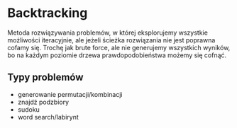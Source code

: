 # Backtracking

Metoda rozwiązywania problemów, w której eksplorujemy wszystkie możliwości iteracyjnie, ale jeżeli ścieżka rozwiązania nie jest poprawna cofamy się. Trochę jak brute force, ale nie generujemy wszystkich wyników, bo na każdym poziomie drzewa prawdopodobieństwa możemy się cofnąć.


## Typy problemów
- generowanie permutacji/kombinacji
- znajdź podzbiory
- sudoku
- word search/labirynt
